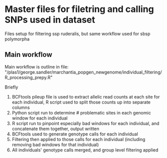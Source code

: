 # Master files for filetring and calling SNPs used in dataset

Files setup for filtering ssp ruderalis, but same workflow used for sbsp polymorpha

## Main workflow
Main workflow is outline in file:
"/plas1/george.sandler/marchantia_popgen_newgenome/individual_filtering/R_processing_prepy.R"

Briefly
1) BCFtools pileup file is used to extract allelic read counts at each site for each individual, R script used to split those counts up into separate columns
2) Python script run to determine # problematic sites in each genomic window for each individual
3) R script run to pinpoint especially bad windows for each individual, and concatenate them together, output written
4) BCFtools used to generate genotype calls for each individual
5) Filtering then applied to those calls for each individual (including removing bad windows for that individual)
6) All individuals' genotype calls merged, and group level filtering applied

